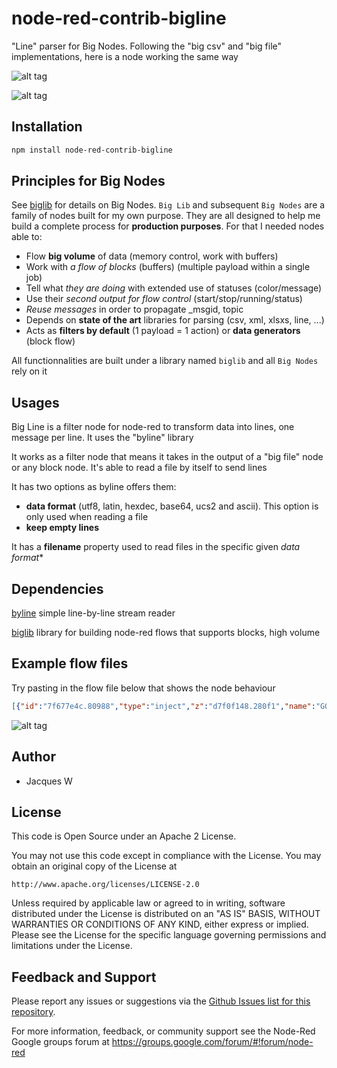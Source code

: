 # node-red-contrib-bigline

"Line" parser for Big Nodes. Following the "big csv" and "big file" implementations, here is a node working the same way

![alt tag](https://cloud.githubusercontent.com/assets/18165555/15456145/f8e60f10-2067-11e6-8252-c013bbe1eb12.png)

![alt tag](https://cloud.githubusercontent.com/assets/18165555/15456148/01e3aee2-2068-11e6-88f1-27409e7d2e69.png)

## Installation
```bash
npm install node-red-contrib-bigline
```

## Principles for Big Nodes

See [biglib](https://www.npmjs.com/package/node-red-biglib) for details on Big Nodes.
`Big Lib` and subsequent `Big Nodes` are a family of nodes built for my own purpose. They are all designed to help me build a complete process for **production purposes**. For that I needed nodes able to:

* Flow **big volume** of data (memory control, work with buffers)
* Work with *a flow of blocks* (buffers) (multiple payload within a single job)
* Tell what *they are doing* with extended use of statuses (color/message)
* Use their *second output for flow control* (start/stop/running/status)
* *Reuse messages* in order to propagate _msgid, topic
* Depends on **state of the art** libraries for parsing (csv, xml, xlsxs, line, ...)
* Acts as **filters by default** (1 payload = 1 action) or **data generators** (block flow)

All functionnalities are built under a library named `biglib` and all `Big Nodes` rely on it

## Usages

Big Line is a filter node for node-red to transform data into lines, one message per line. It uses the "byline" library

It works as a filter node that means it takes in the output of a "big file" node or any block node. It's able to read a file by itself to send lines

It has two options as byline offers them:

* **data format** (utf8, latin, hexdec, base64, ucs2 and ascii). This option is only used when reading a file
* **keep empty lines**

It has a **filename** property used to read files in the specific given *data format**

## Dependencies

[byline](https://www.npmjs.com/package/byline) simple line-by-line stream reader

[biglib](https://www.npmjs.com/package/node-red-biglib) library for building node-red flows that supports blocks, high volume

## Example flow files

  Try pasting in the flow file below that shows the node behaviour 

```json
[{"id":"7f677e4c.80988","type":"inject","z":"d7f0f148.280f1","name":"GO","topic":"","payload":"","payloadType":"str","repeat":"","crontab":"","once":false,"x":430,"y":120,"wires":[["23aa1547.dc55ea"]]},{"id":"23aa1547.dc55ea","type":"function","z":"d7f0f148.280f1","name":"sample data","func":"msg.control = { state: \"standalone\" }\nmsg.payload = \"This is a line\\nThis is a second line\\n\\nThis is a ending line\"\nreturn msg;","outputs":1,"noerr":0,"x":610,"y":200,"wires":[["f219f15e.0de61"]]},{"id":"f219f15e.0de61","type":"bigline","z":"d7f0f148.280f1","name":"big line","filename":"","format":"utf8","keepEmptyLines":true,"x":800,"y":280,"wires":[["e68deb8e.197218"],["e1300565.1ecff8"]]},{"id":"e68deb8e.197218","type":"debug","z":"d7f0f148.280f1","name":"lines","active":true,"console":"false","complete":"payload","x":970,"y":200,"wires":[]},{"id":"e1300565.1ecff8","type":"debug","z":"d7f0f148.280f1","name":"status","active":true,"console":"false","complete":"control","x":970,"y":340,"wires":[]},{"id":"220d8b4e.ddf274","type":"inject","z":"d7f0f148.280f1","name":"GO keep empty lines","topic":"","payload":"","payloadType":"str","repeat":"","crontab":"","once":false,"x":140,"y":220,"wires":[["d72e181d.28d1e8"]]},{"id":"6d8a0609.9275f8","type":"inject","z":"d7f0f148.280f1","name":"GO ignore empty lines","topic":"","payload":"","payloadType":"str","repeat":"","crontab":"","once":false,"x":140,"y":300,"wires":[["d6aad846.295528"]]},{"id":"d6aad846.295528","type":"function","z":"d7f0f148.280f1","name":"keepEmptyLines=false","func":"msg.config = { keepEmptyLines: false }\nreturn msg;","outputs":1,"noerr":0,"x":380,"y":280,"wires":[["23aa1547.dc55ea"]]},{"id":"d72e181d.28d1e8","type":"function","z":"d7f0f148.280f1","name":"keepEmptyLines=true","func":"msg.config = { keepEmptyLines: true }\nreturn msg;","outputs":1,"noerr":0,"x":380,"y":200,"wires":[["23aa1547.dc55ea"]]},{"id":"44d2ade5.bb2d54","type":"comment","z":"d7f0f148.280f1","name":"This node accepts on the fly configuration","info":"","x":189,"y":150,"wires":[]},{"id":"396f3087.c690d","type":"comment","z":"d7f0f148.280f1","name":"4 lines of data with 1 empty line","info":"","x":690,"y":160,"wires":[]},{"id":"1aa13977.e55ec7","type":"comment","z":"d7f0f148.280f1","name":"control messages (start, stop, ...)","info":"","x":1050,"y":380,"wires":[]},{"id":"86fb9d2f.79046","type":"comment","z":"d7f0f148.280f1","name":"One message per line","info":"","x":1020,"y":240,"wires":[]},{"id":"a92d08b1.56d2f8","type":"comment","z":"d7f0f148.280f1","name":"Simple trigger","info":"","x":450,"y":80,"wires":[]},{"id":"24787944.db8786","type":"inject","z":"d7f0f148.280f1","name":"GO with an error","topic":"","payload":"","payloadType":"str","repeat":"","crontab":"","once":false,"x":120,"y":360,"wires":[["aa1b01cb.55e5"]]},{"id":"aa1b01cb.55e5","type":"function","z":"d7f0f148.280f1","name":"Non existing file","func":"msg.filename = \"/A/Probably/Non/Existing/File\"\nreturn msg;","outputs":1,"noerr":0,"x":600,"y":360,"wires":[["f219f15e.0de61"]]},{"id":"83a230ab.7c5dd","type":"comment","z":"d7f0f148.280f1","name":"Big Line sample usage","info":"","x":120,"y":40,"wires":[]}]
```

![alt tag](https://cloud.githubusercontent.com/assets/18165555/15456149/0aca293c-2068-11e6-94d0-608d76a1186b.png)

## Author

  - Jacques W

## License

This code is Open Source under an Apache 2 License.

You may not use this code except in compliance with the License. You may obtain an original copy of the License at

    http://www.apache.org/licenses/LICENSE-2.0

Unless required by applicable law or agreed to in writing, software distributed under the License is distributed on an
"AS IS" BASIS, WITHOUT WARRANTIES OR CONDITIONS OF ANY KIND, either express or implied. Please see the
License for the specific language governing permissions and limitations under the License.

## Feedback and Support

Please report any issues or suggestions via the [Github Issues list for this repository](https://github.com/Jacques44/node-red-contrib-bigline/issues).

For more information, feedback, or community support see the Node-Red Google groups forum at https://groups.google.com/forum/#!forum/node-red


